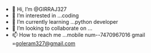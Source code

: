 - 👋 Hi, I’m @GIRRAJ327
- 👀 I’m interested in ...coding
- 🌱 I’m currently learning ...python developer
- 💞️ I’m looking to collaborate on ...
- 📫 How to reach me ...mobile num--7470967016 gmail =goleram327@gmail.com

<!---
GIRRAJ327/GIRRAJ327 is a ✨ special ✨ repository because its `README.md` (this file) appears on your GitHub profile.
You can click the Preview link to take a look at your changes.
--->
